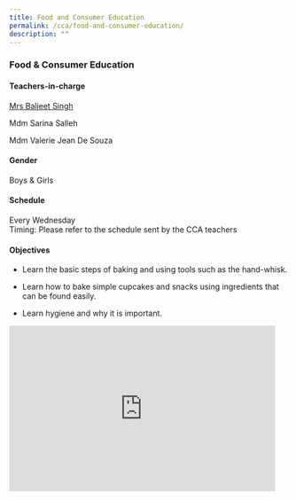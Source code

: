 ```yaml
---
title: Food and Consumer Education
permalink: /cca/food-and-consumer-education/
description: ""
---
```

### Food &amp; Consumer Education

#### Teachers-in-charge

[Mrs Baljeet Singh](mailto:baljeet_kaur_grewal@moe.edu.sg)  

Mdm Sarina Salleh

Mdm Valerie Jean De Souza

  

#### Gender

Boys &amp; Girls

  

#### Schedule

Every Wednesday&nbsp;&nbsp;  
Timing: Please refer to the schedule sent by the CCA teachers  

#### Objectives

*   Learn the basic steps of baking and using tools such as the hand-whisk.  
    
*   Learn how to bake simple cupcakes and snacks using ingredients that can be found easily.
*   Learn hygiene and why it is important.

<iframe allowfullscreen="true" height="299" width="480" frameborder="0" src="https://docs.google.com/presentation/d/e/2PACX-1vTPveZkpmcXsSDFjUubCxz5h8_DHSgg7DPl3No_uG-_sZjcTfuy94WTS--HYoREAN_ZXVWsf3Cm8CiG/embed?start=false&amp;loop=false&amp;delayms=5000"></iframe>